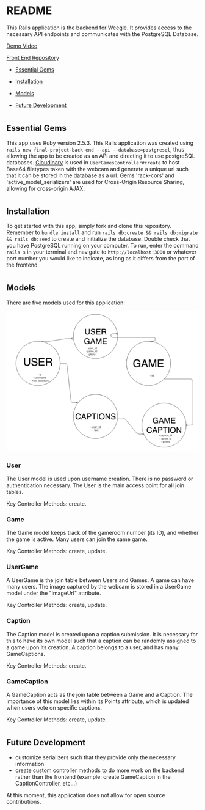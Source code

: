# README
This Rails application is the backend for Weegle. It provides access to the necessary API endpoints and communicates with the PostgreSQL Database.

<a href=https://vimeo.com/329654271>Demo Video</a>

<a href=https://github.com/lumrachele/final-project-front-end>Front End Repository</a>

* [Essential Gems](#essential-gems)

* [Installation](#installation)

* [Models](#models)

* [Future Development](#future-development)

# <h2>Essential Gems</h2>

This app uses Ruby version 2.5.3. This Rails application was created using ```rails new final-project-back-end --api --database=postgresql```, thus allowing the app to be created as an API and directing it to use postgreSQL databases. <a href=https://cloudinary.com/users/login>Cloudinary</a> is used in ```UserGamesController#create``` to host Base64 filetypes taken with the webcam and generate a unique url such that it can be stored in the database as a url. Gems 'rack-cors' and 'active_model_serializers' are used for Cross-Origin Resource Sharing, allowing for cross-origin AJAX.

# <h2>Installation</h2>

To get started with this app, simply fork and clone this repository. Remember to ```bundle install``` and run ```rails db:create && rails db:migrate && rails db:seed``` to create and initialize the database. Double check that you have PostgreSQL running on your computer. To run, enter the command ```rails s``` in your terminal and navigate to ```http://localhost:3000``` or whatever port number you would like to indicate, as long as it differs from the port of the frontend.

# <h2>Models</h2>

There are five models used for this application:

![Schema](/images/schema.png)

<h3>User</h3>
The User model is used upon username creation. There is no password or authentication necessary. The User is the main access point for all join tables.

Key Controller Methods: create.

<h3>Game</h3>
The Game model keeps track of the gameroom number (its ID), and whether the game is active. Many users can join the same game.

Key Controller Methods: create, update.

<h3>UserGame</h3>
A UserGame is the join table between Users and Games. A game can have many users. The image captured by the webcam is stored in a UserGame model under the "imageUrl" attribute.

Key Controller Methods: create, update.

<h3>Caption</h3>
The Caption model is created upon a caption submission. It is necessary for this to have its own model such that a caption can be randomly assigned to a game upon its creation. A caption belongs to a user, and has many GameCaptions.

Key Controller Methods: create.

<h3>GameCaption</h3>
A GameCaption acts as the join table between a Game and a Caption. The importance of this model lies within its Points attribute, which is updated when users vote on specific captions.

Key Controller Methods: create, update.


# <h2>Future Development</h2>

- customize serializers such that they provide only the necessary information
- create custom controller methods to do more work on the backend rather than the frontend (example: create GameCaption in the CaptionController, etc...)

At this moment, this application does not allow for open source contributions.
